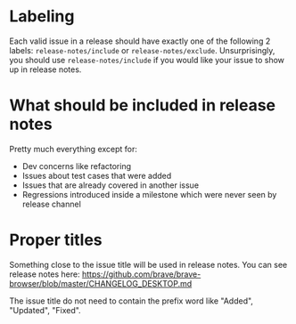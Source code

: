 # Labeling

Each valid issue in a release should have exactly one of the following 2 labels: `release-notes/include` or `release-notes/exclude`.  Unsurprisingly, you should use `release-notes/include` if you would like your issue to show up in release notes.

# What should be included in release notes

Pretty much everything except for:

- Dev concerns like refactoring
- Issues about test cases that were added
- Issues that are already covered in another issue
- Regressions introduced inside a milestone which were never seen by release channel

# Proper titles

Something close to the issue title will be used in release notes. You can see release notes here:
https://github.com/brave/brave-browser/blob/master/CHANGELOG_DESKTOP.md

The issue title do not need to contain the prefix word like "Added", "Updated", "Fixed".